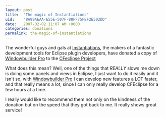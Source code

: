 ```yaml
---
layout: post
title:  "The magic of Instantiations"
uid:	"8A99AEAA-E55E-507F-88FF75FEF2E502DD"
date:   2007-02-02 11:07 AM +0000
categories: donations
permalink: the-magic-of-instantiations
---
```

The wonderful guys and gals at <a href="http://www.instantiations.com/index.html">Instantiations</a>, the makers of a fantastic development tools for Eclipse plugin developers, have donated a copy of <a href="http://www.windowbuilderpro.com/">Windowbuilder Pro</a> to the <a href="http://www.cfeclipse.org">CFeclipse Project</a>

What does this mean? Well, one of the things that *REALLY* slows me down is doing some panels and views in Eclipse, I just want to do it easily and it isn't so, with <a href="http://www.windowbuilderpro.com/">Windowbuilder Pro</a> I can develop new features a LOT faster, and that really means a lot, since I can only really develop CFEclipse for a few hours at a time.

I really would like to recommend them not only on the kindness of the donation but on the speed that they got back to me. It really shows great service!